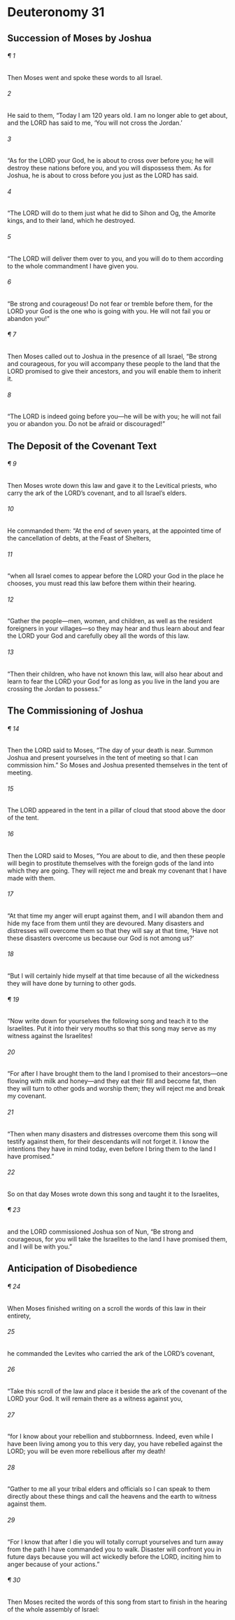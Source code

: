 # Deuteronomy 31
## Succession of Moses by Joshua
###### ¶ 1
Then Moses went and spoke these words to all Israel.
###### 2
He said to them, “Today I am 120 years old. I am no longer able to get about, and the LORD has said to me, ‘You will not cross the Jordan.’
###### 3
“As for the LORD your God, he is about to cross over before you; he will destroy these nations before you, and you will dispossess them. As for Joshua, he is about to cross before you just as the LORD has said.
###### 4
“The LORD will do to them just what he did to Sihon and Og, the Amorite kings, and to their land, which he destroyed.
###### 5
“The LORD will deliver them over to you, and you will do to them according to the whole commandment I have given you.
###### 6
“Be strong and courageous! Do not fear or tremble before them, for the LORD your God is the one who is going with you. He will not fail you or abandon you!”
###### ¶ 7
Then Moses called out to Joshua in the presence of all Israel, “Be strong and courageous, for you will accompany these people to the land that the LORD promised to give their ancestors, and you will enable them to inherit it.
###### 8
“The LORD is indeed going before you—he will be with you; he will not fail you or abandon you. Do not be afraid or discouraged!”
## The Deposit of the Covenant Text
###### ¶ 9
Then Moses wrote down this law and gave it to the Levitical priests, who carry the ark of the LORD’s covenant, and to all Israel’s elders.
###### 10
He commanded them: “At the end of seven years, at the appointed time of the cancellation of debts, at the Feast of Shelters,
###### 11
“when all Israel comes to appear before the LORD your God in the place he chooses, you must read this law before them within their hearing.
###### 12
“Gather the people—men, women, and children, as well as the resident foreigners in your villages—so they may hear and thus learn about and fear the LORD your God and carefully obey all the words of this law.
###### 13
“Then their children, who have not known this law, will also hear about and learn to fear the LORD your God for as long as you live in the land you are crossing the Jordan to possess.”
## The Commissioning of Joshua
###### ¶ 14
Then the LORD said to Moses, “The day of your death is near. Summon Joshua and present yourselves in the tent of meeting so that I can commission him.” So Moses and Joshua presented themselves in the tent of meeting.
###### 15
The LORD appeared in the tent in a pillar of cloud that stood above the door of the tent.
###### 16
Then the LORD said to Moses, “You are about to die, and then these people will begin to prostitute themselves with the foreign gods of the land into which they are going. They will reject me and break my covenant that I have made with them.
###### 17
“At that time my anger will erupt against them, and I will abandon them and hide my face from them until they are devoured. Many disasters and distresses will overcome them so that they will say at that time, ‘Have not these disasters overcome us because our God is not among us?’
###### 18
“But I will certainly hide myself at that time because of all the wickedness they will have done by turning to other gods.
###### ¶ 19
“Now write down for yourselves the following song and teach it to the Israelites. Put it into their very mouths so that this song may serve as my witness against the Israelites!
###### 20
“For after I have brought them to the land I promised to their ancestors—one flowing with milk and honey—and they eat their fill and become fat, then they will turn to other gods and worship them; they will reject me and break my covenant.
###### 21
“Then when many disasters and distresses overcome them this song will testify against them, for their descendants will not forget it. I know the intentions they have in mind today, even before I bring them to the land I have promised.”
###### 22
So on that day Moses wrote down this song and taught it to the Israelites,
###### ¶ 23
and the LORD commissioned Joshua son of Nun, “Be strong and courageous, for you will take the Israelites to the land I have promised them, and I will be with you.”
## Anticipation of Disobedience
###### ¶ 24
When Moses finished writing on a scroll the words of this law in their entirety,
###### 25
he commanded the Levites who carried the ark of the LORD’s covenant,
###### 26
“Take this scroll of the law and place it beside the ark of the covenant of the LORD your God. It will remain there as a witness against you,
###### 27
“for I know about your rebellion and stubbornness. Indeed, even while I have been living among you to this very day, you have rebelled against the LORD; you will be even more rebellious after my death!
###### 28
“Gather to me all your tribal elders and officials so I can speak to them directly about these things and call the heavens and the earth to witness against them.
###### 29
“For I know that after I die you will totally corrupt yourselves and turn away from the path I have commanded you to walk. Disaster will confront you in future days because you will act wickedly before the LORD, inciting him to anger because of your actions.”
###### ¶ 30
Then Moses recited the words of this song from start to finish in the hearing of the whole assembly of Israel:
